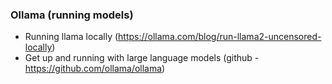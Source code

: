 
### Ollama (running models)
- Running llama locally (https://ollama.com/blog/run-llama2-uncensored-locally) 
- Get up and running with large language models (github - https://github.com/ollama/ollama)

